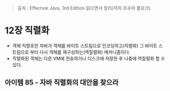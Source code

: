 > 출처 : Effectvie Java, 3rd Edition 읽으면서 정리(저자:조슈아 블로크)  
# 12장 직렬화
- 객체 직렬호란 자바가 객체를 바이트 스트림으로 인코딩하고(직렬화) 그 바이트 스트림으로 부터 다시 객체를 재구성하는(역질렬화) 메커니즘이다.
- 직렬화된 객체는 다른 VM에 전송하거나 디스크에 저장한 후 나중에 역질렬화 할 수 있다.

## 아이템 85 - 자바 직렬화의 대안을 찾으라
